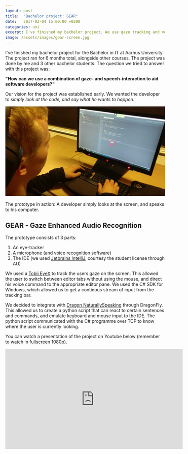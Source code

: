 ```yaml
---
layout: post
title:  "Bachelor project: GEAR"
date:   2017-02-04 15:00:00 +0200
categories: uni
excerpt: I've finished my bachelor project. We use gaze tracking and voice recognition to improve development workflow. Watch the video to see the final prototype.
image: /assets/images/gear-screen.jpg
---
```

I've finished my bachelor project for the Bachelor in IT at Aarhus University. The project ran for 6 months total, alongside other courses. The project was done by me and 3 other bachelor students. The question we tried to answer with this project was:

**"How can we use a combination of gaze- and speech-interaction to aid software developers?"**

Our vision for the project was established early. We wanted the developer to _simply look at the code, and say what he wants to happen_.

![Gear screen](/assets/images/gear-usage.jpg)
<p class="img-text">The prototype in action: A developer simply looks at the screen, and speaks to his computer.</p>

## GEAR - Gaze Enhanced Audio Recognition
The prototype consists of 3 parts:
1. An eye-tracker
2. A microphone (and voice recognition software)
3. The IDE (we used [Jetbrains IntelliJ](https://www.jetbrains.com/idea/), courtesy the student license through AU)

We used a [Tobii EyeX](http://tobiigaming.com/product/tobii-eyex/) to track the users gaze on the screen. This allowed the user to switch between editor tabs without using the mouse, and direct his voice command to the appropriate editor pane. We used the C# SDK for Windows, which allowed us to get a continous stream of input from the tracking bar.

We decided to integrate with [Dragon NaturallySpeaking](http://www.nuance.com/dragon/index.htm) through DragonFly. This allowed us to create a python script that can react to certain sentences and commands, and emulate keyboard and mouse input to the IDE. The python script communicated with the C# programme over TCP to know where the user is currently looking.

You can watch a presentation of the project on Youtube below (remember to watch in fullscreen 1080p).
<iframe width="560" height="315" src="https://www.youtube.com/embed/8wgXM70eQag" frameborder="0" allowfullscreen></iframe>